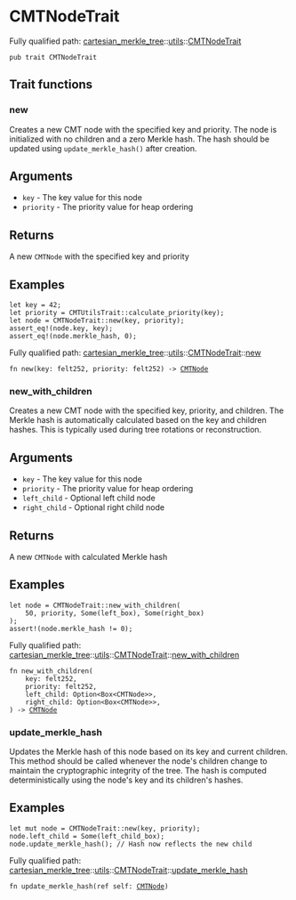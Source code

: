 # CMTNodeTrait

Fully qualified path: [cartesian_merkle_tree](./cartesian_merkle_tree.md)::[utils](./cartesian_merkle_tree-utils.md)::[CMTNodeTrait](./cartesian_merkle_tree-utils-CMTNodeTrait.md)

<pre><code class="language-cairo">pub trait CMTNodeTrait</code></pre>

## Trait functions

### new

Creates a new CMT node with the specified key and priority.
The node is initialized with no children and a zero Merkle hash.
The hash should be updated using `update_merkle_hash()` after creation.
## Arguments

- `key` - The key value for this node
- `priority` - The priority value for heap ordering
## Returns

A new `CMTNode` with the specified key and priority
## Examples

```cairo
let key = 42;
let priority = CMTUtilsTrait::calculate_priority(key);
let node = CMTNodeTrait::new(key, priority);
assert_eq!(node.key, key);
assert_eq!(node.merkle_hash, 0);
```

Fully qualified path: [cartesian_merkle_tree](./cartesian_merkle_tree.md)::[utils](./cartesian_merkle_tree-utils.md)::[CMTNodeTrait](./cartesian_merkle_tree-utils-CMTNodeTrait.md)::[new](./cartesian_merkle_tree-utils-CMTNodeTrait.md#new)

<pre><code class="language-cairo">fn new(key: felt252, priority: felt252) -&gt; <a href="cartesian_merkle_tree-utils-CMTNode.html">CMTNode</a></code></pre>


### new_with_children

Creates a new CMT node with the specified key, priority, and children.
The Merkle hash is automatically calculated based on the key and children hashes.
This is typically used during tree rotations or reconstruction.
## Arguments

- `key` - The key value for this node
- `priority` - The priority value for heap ordering
- `left_child` - Optional left child node
- `right_child` - Optional right child node
## Returns

A new `CMTNode` with calculated Merkle hash
## Examples

```cairo
let node = CMTNodeTrait::new_with_children(
    50, priority, Some(left_box), Some(right_box)
);
assert!(node.merkle_hash != 0);
```

Fully qualified path: [cartesian_merkle_tree](./cartesian_merkle_tree.md)::[utils](./cartesian_merkle_tree-utils.md)::[CMTNodeTrait](./cartesian_merkle_tree-utils-CMTNodeTrait.md)::[new_with_children](./cartesian_merkle_tree-utils-CMTNodeTrait.md#new_with_children)

<pre><code class="language-cairo">fn new_with_children(
    key: felt252,
    priority: felt252,
    left_child: Option&lt;Box&lt;CMTNode&gt;&gt;,
    right_child: Option&lt;Box&lt;CMTNode&gt;&gt;,
) -&gt; <a href="cartesian_merkle_tree-utils-CMTNode.html">CMTNode</a></code></pre>


### update_merkle_hash

Updates the Merkle hash of this node based on its key and current children.
This method should be called whenever the node's children change to maintain
the cryptographic integrity of the tree. The hash is computed deterministically
using the node's key and its children's hashes.
## Examples

```cairo
let mut node = CMTNodeTrait::new(key, priority);
node.left_child = Some(left_child_box);
node.update_merkle_hash(); // Hash now reflects the new child
```

Fully qualified path: [cartesian_merkle_tree](./cartesian_merkle_tree.md)::[utils](./cartesian_merkle_tree-utils.md)::[CMTNodeTrait](./cartesian_merkle_tree-utils-CMTNodeTrait.md)::[update_merkle_hash](./cartesian_merkle_tree-utils-CMTNodeTrait.md#update_merkle_hash)

<pre><code class="language-cairo">fn update_merkle_hash(ref self: <a href="cartesian_merkle_tree-utils-CMTNode.html">CMTNode</a>)</code></pre>


